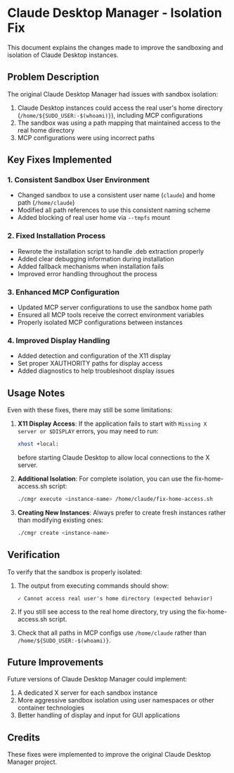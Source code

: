# Claude Desktop Manager - Isolation Fix

This document explains the changes made to improve the sandboxing and isolation of Claude Desktop instances.

## Problem Description

The original Claude Desktop Manager had issues with sandbox isolation:

1. Claude Desktop instances could access the real user's home directory (`/home/${SUDO_USER:-$(whoami)}`), including MCP configurations
2. The sandbox was using a path mapping that maintained access to the real home directory
3. MCP configurations were using incorrect paths

## Key Fixes Implemented

### 1. Consistent Sandbox User Environment

- Changed sandbox to use a consistent user name (`claude`) and home path (`/home/claude`)
- Modified all path references to use this consistent naming scheme
- Added blocking of real user home via `--tmpfs` mount

### 2. Fixed Installation Process

- Rewrote the installation script to handle .deb extraction properly
- Added clear debugging information during installation
- Added fallback mechanisms when installation fails
- Improved error handling throughout the process

### 3. Enhanced MCP Configuration

- Updated MCP server configurations to use the sandbox home path
- Ensured all MCP tools receive the correct environment variables
- Properly isolated MCP configurations between instances

### 4. Improved Display Handling

- Added detection and configuration of the X11 display
- Set proper XAUTHORITY paths for display access
- Added diagnostics to help troubleshoot display issues

## Usage Notes

Even with these fixes, there may still be some limitations:

1. **X11 Display Access**: If the application fails to start with `Missing X server or $DISPLAY` errors, you may need to run:
   ```bash
   xhost +local:
   ```
   before starting Claude Desktop to allow local connections to the X server.

2. **Additional Isolation**: For complete isolation, you can use the fix-home-access.sh script:
   ```bash
   ./cmgr execute <instance-name> /home/claude/fix-home-access.sh
   ```

3. **Creating New Instances**: Always prefer to create fresh instances rather than modifying existing ones:
   ```bash
   ./cmgr create <instance-name>
   ```

## Verification

To verify that the sandbox is properly isolated:

1. The output from executing commands should show:
   ```
   ✓ Cannot access real user's home directory (expected behavior)
   ```

2. If you still see access to the real home directory, try using the fix-home-access.sh script.

3. Check that all paths in MCP configs use `/home/claude` rather than `/home/${SUDO_USER:-$(whoami)}`.

## Future Improvements

Future versions of Claude Desktop Manager could implement:

1. A dedicated X server for each sandbox instance
2. More aggressive sandbox isolation using user namespaces or other container technologies
3. Better handling of display and input for GUI applications

## Credits

These fixes were implemented to improve the original Claude Desktop Manager project.

